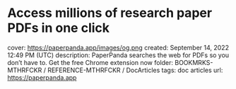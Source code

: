 # Access millions of research paper PDFs in one click

cover: https://paperpanda.app/images/og.png
created: September 14, 2022 12:49 PM (UTC)
description: PaperPanda searches the web for PDFs so you don’t have to. Get the free Chrome extension now
folder: BOOKMRKS-MTHRFCKR / REFERENCE-MTHRFCKR / DocArticles
tags: doc articles
url: https://paperpanda.app